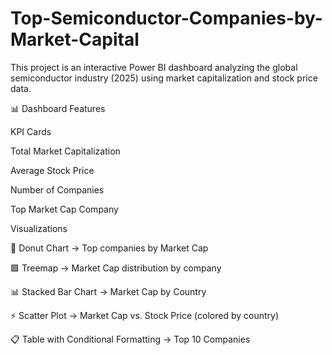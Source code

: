 # Top-Semiconductor-Companies-by-Market-Capital

This project is an interactive Power BI dashboard analyzing the global semiconductor industry (2025) using market capitalization and stock price data.

📊 Dashboard Features

KPI Cards

Total Market Capitalization

Average Stock Price

Number of Companies

Top Market Cap Company

Visualizations

🍩 Donut Chart → Top companies by Market Cap

🟩 Treemap → Market Cap distribution by company

📊 Stacked Bar Chart → Market Cap by Country

⚡ Scatter Plot → Market Cap vs. Stock Price (colored by country)

📋 Table with Conditional Formatting → Top 10 Companies
